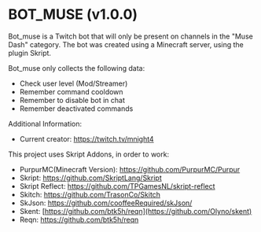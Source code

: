 # BOT_MUSE (v1.0.0)
Bot_muse is a Twitch bot that will only be present on channels in the "Muse Dash" category.
The bot was created using a Minecraft server, using the plugin Skript.

Bot_muse only collects the following data:
- Check user level (Mod/Streamer)
- Remember command cooldown
- Remember to disable bot in chat
- Remember deactivated commands



Additional Information:
- Current creator: https://twitch.tv/mnight4

This project uses Skript Addons, in order to work:
- PurpurMC(Minecraft Version): https://github.com/PurpurMC/Purpur
- Skript: https://github.com/SkriptLang/Skript
- Skript Reflect: https://github.com/TPGamesNL/skript-reflect
- Skitch: https://github.com/TrasonCo/Skitch
- SkJson: https://github.com/cooffeeRequired/skJson/
- Skent: [https://github.com/btk5h/reqn](https://github.com/Olyno/skent)
- Reqn: https://github.com/btk5h/reqn

